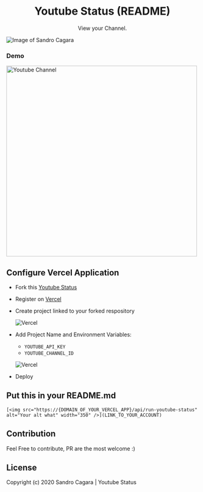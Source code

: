 <h1 align="center">Youtube Status (README)</h1>
<p align="center">View your Channel.</p>

<p align="center">

<p align="center">

![Image of Sandro Cagara](https://i.ibb.co/JH8xJxk/README-Youtube-Status-v2.jpg)
<p align="center">
   <h3>Demo</h3>
   <img src="https://youtube-status.vercel.app/api/run-youtube-status" alt="Youtube Channel" width="500" />
<p align="center">

Configure Vercel Application
------
* Fork this [Youtube Status](https://github.com/sndrjhlncgr/README-Youtube-Status)

* Register on [Vercel](https://vercel.com/)

* Create project linked to your forked respository
  
  ![Vercel](https://i.ibb.co/sHhywHD/dasddas.jpg)

* Add Project Name and Environment Variables:
  - `YOUTUBE_API_KEY`
  - `YOUTUBE_CHANNEL_ID`
        
  ![Vercel](https://i.ibb.co/vv5z4yP/Untitled.png)
  
 * Deploy

Put this in your README.md
------
``` 
[<img src="https://{DOMAIN_OF_YOUR_VERCEL_APP}/api/run-youtube-status" alt="Your alt what" width="350" />](LINK_TO_YOUR_ACCOUNT)
```

Contribution
------
Feel Free to contribute, PR are the most welcome :)

License
------
Copyright (c) 2020 Sandro Cagara | Youtube Status

